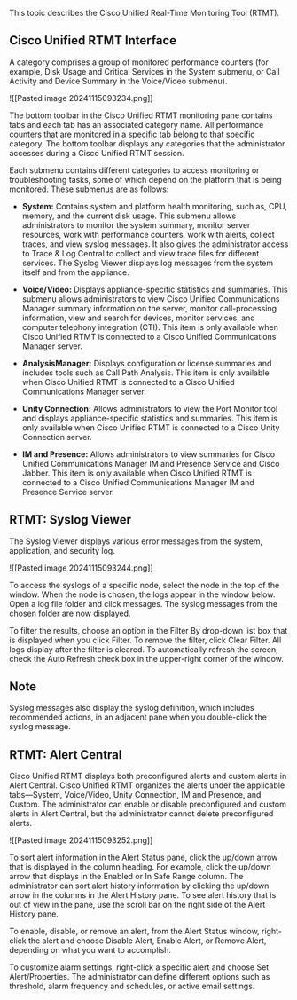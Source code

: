 This topic describes the Cisco Unified Real-Time Monitoring Tool (RTMT).

## Cisco Unified RTMT Interface

A category comprises a group of monitored performance counters (for example, Disk Usage and Critical Services in the System submenu, or Call Activity and Device Summary in the Voice/Video submenu).

![[Pasted image 20241115093234.png]]

The bottom toolbar in the Cisco Unified RTMT monitoring pane contains tabs and each tab has an associated category name. All performance counters that are monitored in a specific tab belong to that specific category. The bottom toolbar displays any categories that the administrator accesses during a Cisco Unified RTMT session.

Each submenu contains different categories to access monitoring or troubleshooting tasks, some of which depend on the platform that is being monitored. These submenus are as follows:

- **System:** Contains system and platform health monitoring, such as, CPU, memory, and the current disk usage. This submenu allows administrators to monitor the system summary, monitor server resources, work with performance counters, work with alerts, collect traces, and view syslog messages. It also gives the administrator access to Trace & Log Central to collect and view trace files for different services. The Syslog Viewer displays log messages from the system itself and from the appliance.
    
- **Voice/Video:** Displays appliance-specific statistics and summaries. This submenu allows administrators to view Cisco Unified Communications Manager summary information on the server, monitor call-processing information, view and search for devices, monitor services, and computer telephony integration (CTI). This item is only available when Cisco Unified RTMT is connected to a Cisco Unified Communications Manager server.
    
- **AnalysisManager:** Displays configuration or license summaries and includes tools such as Call Path Analysis. This item is only available when Cisco Unified RTMT is connected to a Cisco Unified Communications Manager server.
    
- **Unity Connection:** Allows administrators to view the Port Monitor tool and displays appliance-specific statistics and summaries. This item is only available when Cisco Unified RTMT is connected to a Cisco Unity Connection server.
    
- **IM and Presence:** Allows administrators to view summaries for Cisco Unified Communications Manager IM and Presence Service and Cisco Jabber. This item is only available when Cisco Unified RTMT is connected to a Cisco Unified Communications Manager IM and Presence Service server.
    

## RTMT: Syslog Viewer

The Syslog Viewer displays various error messages from the system, application, and security log.

![[Pasted image 20241115093244.png]]

To access the syslogs of a specific node, select the node in the top of the window. When the node is chosen, the logs appear in the window below. Open a log file folder and click messages. The syslog messages from the chosen folder are now displayed.

To filter the results, choose an option in the Filter By drop-down list box that is displayed when you click Filter. To remove the filter, click Clear Filter. All logs display after the filter is cleared. To automatically refresh the screen, check the Auto Refresh check box in the upper-right corner of the window.

## Note

Syslog messages also display the syslog definition, which includes recommended actions, in an adjacent pane when you double-click the syslog message.

## RTMT: Alert Central

Cisco Unified RTMT displays both preconfigured alerts and custom alerts in Alert Central. Cisco Unified RTMT organizes the alerts under the applicable tabs—System, Voice/Video, Unity Connection, IM and Presence, and Custom. The administrator can enable or disable preconfigured and custom alerts in Alert Central, but the administrator cannot delete preconfigured alerts.

![[Pasted image 20241115093252.png]]

To sort alert information in the Alert Status pane, click the up/down arrow that is displayed in the column heading. For example, click the up/down arrow that displays in the Enabled or In Safe Range column. The administrator can sort alert history information by clicking the up/down arrow in the columns in the Alert History pane. To see alert history that is out of view in the pane, use the scroll bar on the right side of the Alert History pane.

To enable, disable, or remove an alert, from the Alert Status window, right-click the alert and choose Disable Alert, Enable Alert, or Remove Alert, depending on what you want to accomplish.

To customize alarm settings, right-click a specific alert and choose Set Alert/Properties. The administrator can define different options such as threshold, alarm frequency and schedules, or active email settings.